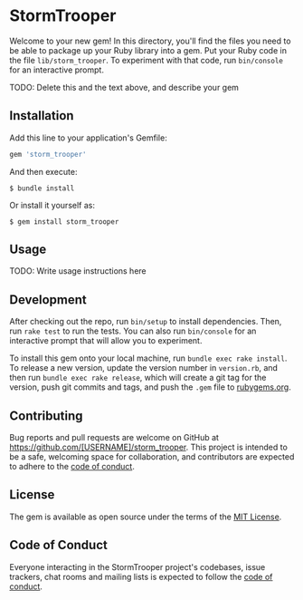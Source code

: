 # StormTrooper

Welcome to your new gem! In this directory, you'll find the files you need to be able to package up your Ruby library into a gem. Put your Ruby code in the file `lib/storm_trooper`. To experiment with that code, run `bin/console` for an interactive prompt.

TODO: Delete this and the text above, and describe your gem

## Installation

Add this line to your application's Gemfile:

```ruby
gem 'storm_trooper'
```

And then execute:

    $ bundle install

Or install it yourself as:

    $ gem install storm_trooper

## Usage

TODO: Write usage instructions here

## Development

After checking out the repo, run `bin/setup` to install dependencies. Then, run `rake test` to run the tests. You can also run `bin/console` for an interactive prompt that will allow you to experiment.

To install this gem onto your local machine, run `bundle exec rake install`. To release a new version, update the version number in `version.rb`, and then run `bundle exec rake release`, which will create a git tag for the version, push git commits and tags, and push the `.gem` file to [rubygems.org](https://rubygems.org).

## Contributing

Bug reports and pull requests are welcome on GitHub at https://github.com/[USERNAME]/storm_trooper. This project is intended to be a safe, welcoming space for collaboration, and contributors are expected to adhere to the [code of conduct](https://github.com/[USERNAME]/storm_trooper/blob/master/CODE_OF_CONDUCT.md).


## License

The gem is available as open source under the terms of the [MIT License](https://opensource.org/licenses/MIT).

## Code of Conduct

Everyone interacting in the StormTrooper project's codebases, issue trackers, chat rooms and mailing lists is expected to follow the [code of conduct](https://github.com/[USERNAME]/storm_trooper/blob/master/CODE_OF_CONDUCT.md).
